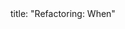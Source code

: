 <frontmatter>
title: "Refactoring: When"
</frontmatter>

<include src="navbar.md" boilerplate />

<include src="unit-inPage-asFlat.md" boilerplate />